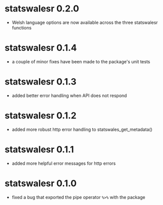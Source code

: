 # statswalesr 0.2.0

* Welsh language options are now available across the three statswalesr functions

# statswalesr 0.1.4

* a couple of minor fixes have been made to the package's unit tests

# statswalesr 0.1.3

* added better error handling when API does not respond 

# statswalesr 0.1.2

* added more robust http error handling to statswales_get_metadata()

# statswalesr 0.1.1

* added more helpful error messages for http errors 

# statswalesr 0.1.0

* fixed a bug that exported the pipe operator `%>%` with the package
